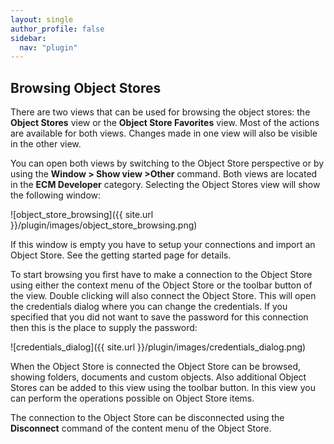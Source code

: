 ```yaml
---
layout: single
author_profile: false
sidebar:
  nav: "plugin"
---
```


## Browsing Object Stores

There are two views that can be used for browsing the object stores: the __Object Stores__ view or the __Object Store Favorites__ view. Most of the actions are available for both views. Changes made in one view will also be visible in the other view.

You can open both views by switching to the Object Store perspective or by using the __Window > Show view >Other__ command. Both views are located in the __ECM Developer__ category. Selecting the Object Stores view will show the following window:

![object_store_browsing]({{ site.url }}/plugin/images/object_store_browsing.png)

If this window is empty you have to setup your connections and import an Object Store. See the getting started page for details.

To start browsing you first have to make a connection to the Object Store using either the context menu of the Object Store or the toolbar button of the view. Double clicking will also connect the Object Store. This will open the credentials dialog where you can change the credentials. If you specified that you did not want to save the password for this connection then this is the place to supply the password:

![credentials_dialog]({{ site.url }}/plugin/images/credentials_dialog.png)

When the Object Store is connected the Object Store can be browsed, showing folders, documents and custom objects. Also additional Object Stores can be added to this view using the toolbar button. In this view you can perform the operations possible on Object Store items.

The connection to the Object Store can be disconnected using the __Disconnect__ command of the content menu of the Object Store.
